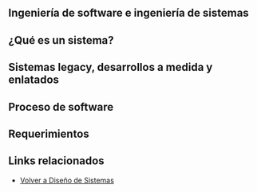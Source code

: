 Ingeniería de software e ingeniería de sistemas
-----------------------------------------------

¿Qué es un sistema?
-------------------

Sistemas legacy, desarrollos a medida y enlatados
-------------------------------------------------

Proceso de software
-------------------

Requerimientos
--------------

Links relacionados
------------------

-   [Volver a Diseño de Sistemas](design-temario.html)

